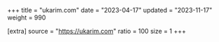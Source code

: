 +++
title = "ukarim.com"
date = "2023-04-17"
updated = "2023-11-17"
weight = 990

[extra]
source = "https://ukarim.com"
ratio = 100
size = 1
+++
